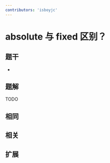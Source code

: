 ```yaml
---
contributors: 'isboyjc'
---
```


# absolute 与 fixed 区别？


## 题干

- 



## 题解

<!-- ::: details 点我查看题解 -->

  TODO

<!-- ::: -->



## 相同


## 相关


## 扩展

